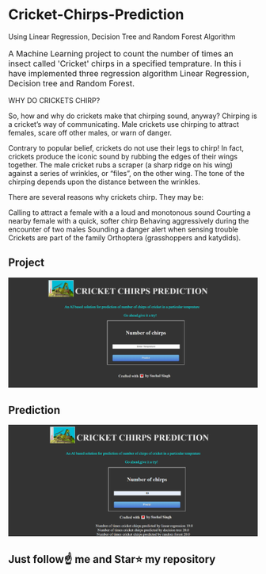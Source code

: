 # Cricket-Chirps-Prediction
Using Linear Regression, Decision Tree and Random Forest Algorithm
<p style="font-size:16px">A Machine Learning project to count the number of times an insect called 'Cricket' chirps in a specified temprature.
In this i have implemented three regression algorithm Linear Regression, Decision tree and Random Forest.
  
WHY DO CRICKETS CHIRP?

So, how and why do crickets make that chirping sound, anyway? Chirping is a cricket’s way of communicating. Male crickets use chirping to attract females, scare off other males, or warn of danger.

Contrary to popular belief, crickets do not use their legs to chirp! In fact, crickets produce the iconic sound by rubbing the edges of their wings together. The male cricket rubs a scraper (a sharp ridge on his wing) against a series of wrinkles, or “files”, on the other wing. The tone of the chirping depends upon the distance between the wrinkles.

There are several reasons why crickets chirp. They may be:

Calling to attract a female with a a loud and monotonous sound
Courting a nearby female with a quick, softer chirp
Behaving aggressively during the encounter of two males
Sounding a danger alert when sensing trouble
Crickets are part of the family Orthoptera (grasshoppers and katydids).
</p>

## Project

![](home.png)

## Prediction

![](predict.png)

## Just follow☝️ me and Star⭐ my repository 

